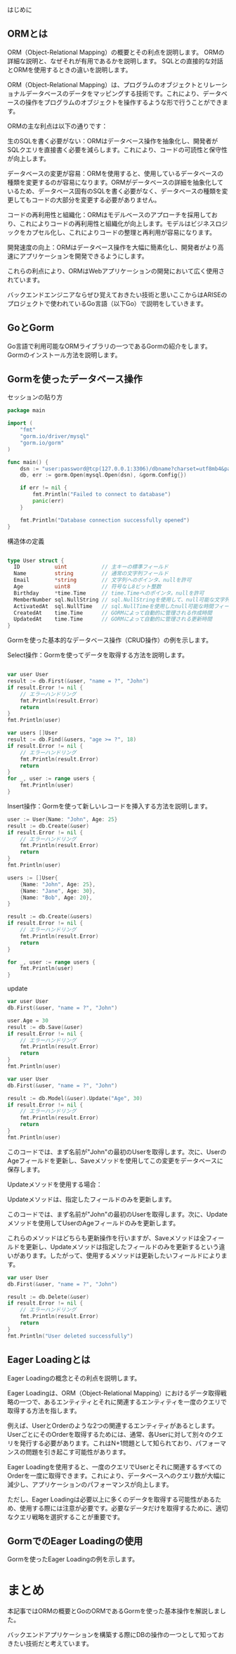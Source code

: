 はじめに

## ORMとは

ORM（Object-Relational Mapping）の概要とその利点を説明します。
ORMの詳細な説明と、なぜそれが有用であるかを説明します。
SQLとの直接的な対話とORMを使用するときの違いを説明します。

ORM（Object-Relational Mapping）は、プログラムのオブジェクトとリレーショナルデータベースのデータをマッピングする技術です。これにより、データベースの操作をプログラムのオブジェクトを操作するような形で行うことができます。

ORMの主な利点は以下の通りです：

生のSQLを書く必要がない：ORMはデータベース操作を抽象化し、開発者がSQLクエリを直接書く必要を減らします。これにより、コードの可読性と保守性が向上します。

データベースの変更が容易：ORMを使用すると、使用しているデータベースの種類を変更するのが容易になります。ORMがデータベースの詳細を抽象化しているため、データベース固有のSQLを書く必要がなく、データベースの種類を変更してもコードの大部分を変更する必要がありません。

コードの再利用性と組織化：ORMはモデルベースのアプローチを採用しており、これによりコードの再利用性と組織化が向上します。モデルはビジネスロジックをカプセル化し、これによりコードの整理と再利用が容易になります。

開発速度の向上：ORMはデータベース操作を大幅に簡素化し、開発者がより高速にアプリケーションを開発できるようにします。

これらの利点により、ORMはWebアプリケーションの開発において広く使用されています。

バックエンドエンジニアならぜひ覚えておきたい技術と思いここからはARISEのプロジェクトで使われているGo言語（以下Go）で説明をしていきます。

## GoとGorm

Go言語で利用可能なORMライブラリの一つであるGormの紹介をします。
Gormのインストール方法を説明します。


## Gormを使ったデータベース操作

セッションの貼り方

```go
package main

import (
    "fmt"
    "gorm.io/driver/mysql"
	"gorm.io/gorm"
)

func main() {
    dsn := "user:password@tcp(127.0.0.1:3306)/dbname?charset=utf8mb4&parseTime=True&loc=Local"
    db, err := gorm.Open(mysql.Open(dsn), &gorm.Config{})

    if err != nil {
        fmt.Println("Failed to connect to database")
        panic(err)
    }

    fmt.Println("Database connection successfully opened")
}
```

構造体の定義

```go

type User struct {
  ID           uint           // 主キーの標準フィールド
  Name         string         // 通常の文字列フィールド
  Email        *string        // 文字列へのポインタ、nullを許可
  Age          uint8          // 符号なし8ビット整数
  Birthday     *time.Time     // time.Timeへのポインタ。nullを許可
  MemberNumber sql.NullString // sql.NullStringを使用して、null可能な文字列をハンドリング
  ActivatedAt  sql.NullTime   // sql.NullTimeを使用したnull可能な時間フィールド
  CreatedAt    time.Time      // GORMによって自動的に管理される作成時間
  UpdatedAt    time.Time      // GORMによって自動的に管理される更新時間
}

```

Gormを使った基本的なデータベース操作（CRUD操作）の例を示します。


Select操作：Gormを使ってデータを取得する方法を説明します。
```go

var user User
result := db.First(&user, "name = ?", "John")
if result.Error != nil {
    // エラーハンドリング
    fmt.Println(result.Error)
    return
}
fmt.Println(user)

var users []User
result := db.Find(&users, "age >= ?", 18)
if result.Error != nil {
    // エラーハンドリング
    fmt.Println(result.Error)
    return
}
for _, user := range users {
    fmt.Println(user)
}

```

Insert操作：Gormを使って新しいレコードを挿入する方法を説明します。

```go
user := User{Name: "John", Age: 25}
result := db.Create(&user)
if result.Error != nil {
    // エラーハンドリング
    fmt.Println(result.Error)
    return
}
fmt.Println(user)

users := []User{
    {Name: "John", Age: 25},
    {Name: "Jane", Age: 30},
    {Name: "Bob", Age: 20},
}

result := db.Create(&users)
if result.Error != nil {
    // エラーハンドリング
    fmt.Println(result.Error)
    return
}

for _, user := range users {
    fmt.Println(user)
}

```

update

```go
var user User
db.First(&user, "name = ?", "John")

user.Age = 30
result := db.Save(&user)
if result.Error != nil {
    // エラーハンドリング
    fmt.Println(result.Error)
    return
}
fmt.Println(user)

var user User
db.First(&user, "name = ?", "John")

result := db.Model(&user).Update("Age", 30)
if result.Error != nil {
    // エラーハンドリング
    fmt.Println(result.Error)
    return
}
fmt.Println(user)
```
このコードでは、まず名前が"John"の最初のUserを取得します。次に、UserのAgeフィールドを更新し、Saveメソッドを使用してこの変更をデータベースに保存します。

Updateメソッドを使用する場合：

Updateメソッドは、指定したフィールドのみを更新します。

このコードでは、まず名前が"John"の最初のUserを取得します。次に、Updateメソッドを使用してUserのAgeフィールドのみを更新します。

これらのメソッドはどちらも更新操作を行いますが、Saveメソッドは全フィールドを更新し、Updateメソッドは指定したフィールドのみを更新するという違いがあります。したがって、使用するメソッドは更新したいフィールドによります。



```go
var user User
db.First(&user, "name = ?", "John")

result := db.Delete(&user)
if result.Error != nil {
    // エラーハンドリング
    fmt.Println(result.Error)
    return
}
fmt.Println("User deleted successfully")
```

## Eager Loadingとは

Eager Loadingの概念とその利点を説明します。

Eager Loadingは、ORM（Object-Relational Mapping）におけるデータ取得戦略の一つで、あるエンティティとそれに関連するエンティティを一度のクエリで取得する方法を指します。

例えば、UserとOrderのような2つの関連するエンティティがあるとします。UserごとにそのOrderを取得するためには、通常、各Userに対して別々のクエリを発行する必要があります。これはN+1問題として知られており、パフォーマンスの問題を引き起こす可能性があります。

Eager Loadingを使用すると、一度のクエリでUserとそれに関連するすべてのOrderを一度に取得できます。これにより、データベースへのクエリ数が大幅に減少し、アプリケーションのパフォーマンスが向上します。

ただし、Eager Loadingは必要以上に多くのデータを取得する可能性があるため、使用する際には注意が必要です。必要なデータだけを取得するために、適切なクエリ戦略を選択することが重要です。

## GormでのEager Loadingの使用



Gormを使ったEager Loadingの例を示します。


# まとめ

本記事ではORMの概要とGoのORMであるGormを使った基本操作を解説しました。

バックエンドアプリケーションを構築する際にDBの操作の一つとして知っておきたい技術だと考えています。
